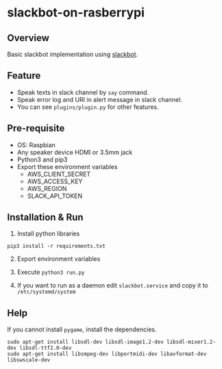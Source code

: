 # slackbot-on-rasberrypi
## Overview
Basic slackbot implementation using [slackbot](https://github.com/lins05/slackbot).

## Feature
- Speak texts in slack channel by `say` command. 
- Speak error log and URI in alert message in slack channel.
- You can see `plugins/plugin.py` for other features.

## Pre-requisite
- OS: Raspbian
- Any speaker device HDMI or 3.5mm jack
- Python3 and pip3
- Export these environment variables
  - AWS_CLIENT_SECRET
  - AWS_ACCESS_KEY
  - AWS_REGION
  - SLACK_API_TOKEN

## Installation & Run
1. Install python libraries 
```
pip3 install -r requirements.txt
```

2. Export environment variables

3. Execute `python3 run.py`

4. If you want to run as a daemon edit `slackbot.service` and copy it to `/etc/systemd/system`

## Help
If you cannot install `pygame`, install the dependencies.
```
sudo apt-get install libsdl-dev libsdl-image1.2-dev libsdl-mixer1.2-dev libsdl-ttf2.0-dev
sudo apt-get install libsmpeg-dev libportmidi-dev libavformat-dev libswscale-dev
```

